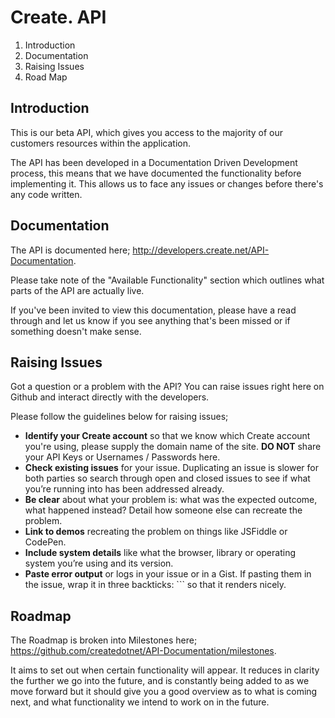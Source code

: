 # Create. API

1. Introduction
1. Documentation
1. Raising Issues
1. Road Map

## Introduction
This is our beta API, which gives you access to the majority of our customers resources within the application. 

The API has been developed in a Documentation Driven Development process, this means that we have documented the functionality before implementing it. This allows us to face any issues or changes before there's any code written. 

## Documentation
The API is documented here; http://developers.create.net/API-Documentation.

Please take note of the "Available Functionality" section which outlines what parts of the API are actually live. 

If you've been invited to view this documentation, please have a read through and let us know if you see anything that's been missed or if something doesn't make sense.
	
## Raising Issues
Got a question or a problem with the API? You can raise issues right here on Github and interact directly with the developers. 

Please follow the guidelines below for raising issues;

* **Identify your Create account** so that we know which Create account you're using, please supply the domain name of the site. **DO NOT** share your API Keys or Usernames / Passwords here.
* **Check existing issues** for your issue. Duplicating an issue is slower for both parties so search through open and closed issues to see if what you’re running into has been addressed already.
* **Be clear** about what your problem is: what was the expected outcome, what happened instead? Detail how someone else can recreate the problem.
* **Link to demos** recreating the problem on things like JSFiddle or CodePen.
* **Include system details** like what the browser, library or operating system you’re using and its version.
* **Paste error output** or logs in your issue or in a Gist. If pasting them in the issue, wrap it in three backticks: ``` so that it renders nicely.

## Roadmap
The Roadmap is broken into Milestones here; https://github.com/createdotnet/API-Documentation/milestones. 

It aims to set out when certain functionality will appear. It reduces in clarity the further we go into the future, and is constantly being added to as we move forward but it should give you a good overview as to what is coming next, and what functionality we intend to work on in the future.
